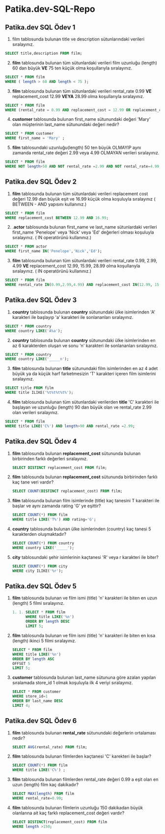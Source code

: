 # Patika.dev-SQL-Repo
## Patika.dev SQL Ödev 1

1. film tablosunda bulunan title ve description sütunlarındaki verileri sıralayınız.

```sql
SELECT title,description FROM film;
```

2. **film** tablosunda bulunan tüm sütunlardaki verileri film uzunluğu (length) 60 dan büyük **VE** 75 ten küçük olma koşullarıyla sıralayınız.

```sql
SELECT * FROM film 
WHERE ( length > 60 AND length < 75 );
```

3. **film** tablosunda bulunan tüm sütunlardaki verileri rental_rate 0.99 **VE** replacement_cost 12.99 **VEYA** 28.99 olma koşullarıyla sıralayınız.

```SQL
SELECT * FROM film
WHERE (rental_rate = 0.99 AND replacement_cost = 12.99 OR replacement_cost = 28.99);
```

4. **customer** tablosunda bulunan first_name sütunundaki değeri 'Mary' olan müşterinin last_name sütunundaki değeri nedir?

```sql
SELECT * FROM customer
WHERE first_name = 'Mary' ;
```

5. **film** tablosundaki uzunluğu(length) 50 ten büyük OLMAYIP aynı zamanda rental_rate değeri 2.99 veya 4.99 OLMAYAN verileri sıralayınız.

```sql
SELECT * FROM film
WHERE NOT length>50 AND NOT rental_rate =2.99 AND NOT rental_rate=4.99;
```
## Patika.dev SQL Ödev 2

1. **film** tablosunda bulunan tüm sütunlardaki verileri replacement cost değeri 12.99 dan büyük eşit ve 16.99 küçük olma koşuluyla sıralayınız ( BETWEEN - AND yapısını kullanınız.)

```sql
SELECT * FROM film
WHERE replacement_cost BETWEEN 12.99 AND 16.99;
```

2. .**actor** tablosunda bulunan first_name ve last_name sütunlardaki verileri first_name 'Penelope' veya 'Nick' veya 'Ed' değerleri olması koşuluyla sıralayınız. ( IN operatörünü kullanınız.)

```sql
SELECT * FROM actor
WHERE first_name IN('Penelope','Nick','Ed');
```

3. **film** tablosunda bulunan tüm sütunlardaki verileri rental_rate 0.99, 2.99, 4.99 **VE** replacement_cost 12.99, 15.99, 28.99 olma koşullarıyla sıralayınız. ( IN operatörünü kullanınız.)

```sql
SELECT * FROM film
WHERE rental_rate IN(0.99,2.99,4.99) AND replacement_cost IN(12.99, 15.99, 28.99);
```

## Patika.dev SQL Ödev 3

1. **country** tablosunda bulunan **country** sütunundaki ülke isimlerinden 'A' karakteri ile başlayıp 'a' karakteri ile sonlananları sıralayınız.

```sql
SELECT * FROM country
WHERE country LIKE('A%a');
```

2. **country** tablosunda bulunan **country** sütunundaki ülke isimlerinden en az 6 karakterden oluşan ve sonu 'n' karakteri ile sonlananları sıralayınız.

```sql
SELECT * FROM country
WHERE country LIKE('_____n');
```

3. **film** tablosunda bulunan **title** sütunundaki film isimlerinden en az 4 adet büyük ya da küçük harf farketmesizin 'T' karakteri içeren film isimlerini sıralayınız.

```sql
SELECT title FROM film
WHERE title ILIKE('%t%t%t%t%');
```

4. **film** tablosunda bulunan tüm sütunlardaki verilerden **title** 'C' karakteri ile başlayan ve uzunluğu (length) 90 dan büyük olan ve rental_rate 2.99 olan verileri sıralayınız.

```sql
SELECT * FROM film
WHERE title LIKE('C%') AND length>90 AND rental_rate =2.99;
```

## Patika.dev SQL Ödev 4
1. **film** tablosunda bulunan **replacement_cost** sütununda bulunan birbirinden farklı değerleri sıralayınız.

   ```sql
   SELECT DISTINCT replacement_cost FROM film;
   ```

   

2. **film** tablosunda bulunan **replacement_cost** sütununda birbirinden farklı kaç tane veri vardır?

   ```sql
   SELECT COUNT(DISTINCT replacement_cost) FROM film;
   ```

   

3. **film** tablosunda bulunan film isimlerinde (title) kaç tanesini T karakteri ile başlar ve aynı zamanda rating 'G' ye eşittir?

   ```sql
   SELECT COUNT(*) FROM film
   WHERE title LIKE('T%') AND rating='G';
   ```

   

4. **country** tablosunda bulunan ülke isimlerinden (country) kaç tanesi 5 karakterden oluşmaktadır?

   ```sql
   SELECT COUNT(*) FROM country
   WHERE country LIKE('_____');
   ```

   

5. **city** tablosundaki şehir isimlerinin kaçtanesi 'R' veya r karakteri ile biter?

   ```sql
   SELECT COUNT(*) FROM city
   WHERE city ILIKE('%r');
   ```
## Patika.dev SQL Ödev 5

1. **film** tablosunda bulunan ve film ismi (title) 'n' karakteri ile biten en uzun (length) 5 filmi sıralayınız.

   ```sql
   1. 1. SELECT * FROM film
         WHERE title LIKE('%n')
         ORDER BY length DESC
         LIMIT 5;
   
   
   ```

2. **film** tablosunda bulunan ve film ismi (title) 'n' karakteri ile biten en kısa (length) ikinci 5 filmi sıralayınız.

   ```sql
   SELECT * FROM film
   WHERE title LIKE('%n')
   ORDER BY length ASC
   OFFSET 5
   LIMIT 5;
   ```

3. **customer** tablosunda bulunan last_name sütununa göre azalan yapılan sıralamada store_id 1 olmak koşuluyla ilk 4 veriyi sıralayınız.

   ```sql
   SELECT * FROM customer
   WHERE store_id=1
   ORDER BY last_name DESC
   LIMIT 4;
   ```

  
  
  ## Patika.dev SQL Ödev 6

1. **film** tablosunda bulunan **rental_rate** sütunundaki değerlerin ortalaması nedir?

   ```sql
   SELECT AVG(rental_rate) FROM film;
   ```

2. **film** tablosunda bulunan filmlerden kaçtanesi 'C' karekteri ile başlar?

   ```sql
   SELECT COUNT(*) FROM film
   WHERE title LIKE('C%') ;
   ```

3. **film** tablosunda bulunan filmlerden rental_rate değeri 0.99 a eşit olan en uzun (length) film kaç dakikadır? 

   ```sql
   SELECT MAX(length) FROM film
   WHERE rental_rate=0.99;
   ```

4. **film** tablosunda bulunan filmlerin uzunluğu 150 dakikadan büyük olanlarına ait kaç farklı replacement_cost değeri vardır?

   ```sql
   SELECT DISTINCT(replacement_cost) FROM film
   WHERE length >150;
   ```

   


   



